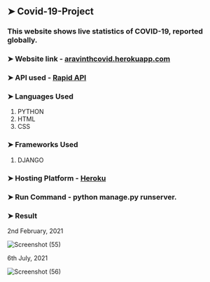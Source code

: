## ➤  Covid-19-Project

### This website shows live statistics of COVID-19, reported globally.

### **➤ Website link** - [aravinthcovid.herokuapp.com](https://aravinthcovid.herokuapp.com/)

### **➤ API used** - [Rapid API](https://rapidapi.com/api-sports/api/covid-193)

### ➤ Languages Used

1. PYTHON
2. HTML
3. CSS

### ➤ Frameworks Used 

1. DJANGO

### ➤ Hosting Platform - [Heroku](https://www.heroku.com/)
 
### ➤ Run Command - python manage.py runserver.

### ➤ Result

2nd February, 2021

![Screenshot (55)](https://user-images.githubusercontent.com/79074310/124335274-6a121480-dbb7-11eb-9285-d314d82fee5e.png)

6th July, 2021

![Screenshot (56)](https://user-images.githubusercontent.com/79074310/124523645-932fe080-de15-11eb-96e5-c2ebd78abce8.png)

